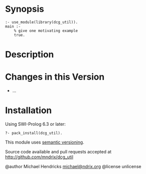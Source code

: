 # Synopsis

    :- use_module(library(dcg_util)).
    main :-
        % give one motivating example
        true.

# Description

# Changes in this Version

  * ...

# Installation

Using SWI-Prolog 6.3 or later:

    ?- pack_install(dcg_util).

This module uses [semantic versioning](http://semver.org/).

Source code available and pull requests accepted at
http://github.com/mndrix/dcg_util

@author Michael Hendricks <michael@ndrix.org>
@license unlicense
